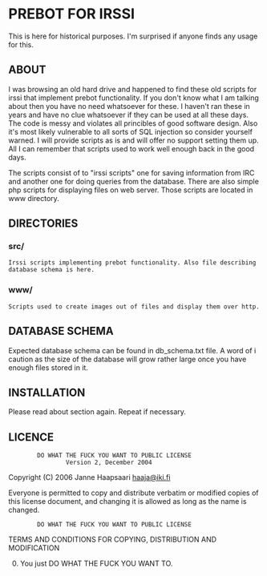 # PREBOT FOR IRSSI
This is here for historical purposes. I'm surprised if anyone finds any
usage for this.

## ABOUT

I was browsing an old hard drive and happened to find these old scripts 
for irssi that implement prebot functionality. If you don't know what
I am talking about then you have no need whatsoever for these. I haven't 
ran these in years and have no clue whatsoever if they can be used at all
these days. The code is messy and violates all princibles of good software
design. Also it's most likely vulnerable to all sorts of SQL injection 
so consider yourself warned. I will provide scripts as is and will offer 
no support setting them up. All I can remember that scripts used to work 
well enough back in the good days.

The scripts consist of to "irssi scripts" one for saving information
from IRC and another one for doing queries from the database. There
are also simple php scripts for displaying files on web server.
Those scripts are located in www directory.

## DIRECTORIES

### src/
    Irssi scripts implementing prebot functionality. Also file describing
    database schema is here.

### www/
    Scripts used to create images out of files and display them over http.

## DATABASE SCHEMA

Expected database schema can be found in db_schema.txt file. A word of i
caution as the size of the database will grow rather large once you have 
enough files stored in it.

## INSTALLATION

Please read about section again. Repeat if necessary.

## LICENCE

            DO WHAT THE FUCK YOU WANT TO PUBLIC LICENSE
                    Version 2, December 2004

 Copyright (C) 2006 Janne Haapsaari <haaja@iki.fi>

 Everyone is permitted to copy and distribute verbatim or modified
 copies of this license document, and changing it is allowed as long
 as the name is changed.

            DO WHAT THE FUCK YOU WANT TO PUBLIC LICENSE
   TERMS AND CONDITIONS FOR COPYING, DISTRIBUTION AND MODIFICATION

  0. You just DO WHAT THE FUCK YOU WANT TO.
